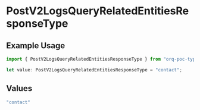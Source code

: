 # PostV2LogsQueryRelatedEntitiesResponseType

## Example Usage

```typescript
import { PostV2LogsQueryRelatedEntitiesResponseType } from "orq-poc-typescript-multi-env-version/models/operations";

let value: PostV2LogsQueryRelatedEntitiesResponseType = "contact";
```

## Values

```typescript
"contact"
```